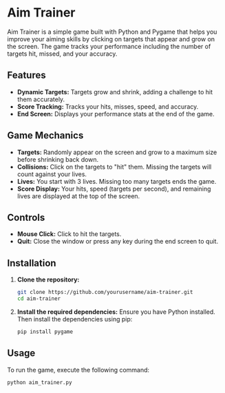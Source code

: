 # Aim Trainer

Aim Trainer is a simple game built with Python and Pygame that helps you improve your aiming skills by clicking on targets that appear and grow on the screen. The game tracks your performance including the number of targets hit, missed, and your accuracy.

## Features

- **Dynamic Targets:** Targets grow and shrink, adding a challenge to hit them accurately.
- **Score Tracking:** Tracks your hits, misses, speed, and accuracy.
- **End Screen:** Displays your performance stats at the end of the game.

## Game Mechanics
- **Targets:** Randomly appear on the screen and grow to a maximum size before shrinking back down.
- **Collisions:** Click on the targets to "hit" them. Missing the targets will count against your lives.
- **Lives:** You start with 3 lives. Missing too many targets ends the game.
- **Score Display:** Your hits, speed (targets per second), and remaining lives are displayed at the top of the screen.

## Controls
- **Mouse Click:** Click to hit the targets.
- **Quit:** Close the window or press any key during the end screen to quit.


## Installation

1. **Clone the repository:**
    ```bash
    git clone https://github.com/yourusername/aim-trainer.git
    cd aim-trainer
    ```

2. **Install the required dependencies:**
    Ensure you have Python installed. Then install the dependencies using pip:
    ```bash
    pip install pygame
    ```

## Usage

To run the game, execute the following command:
```bash
python aim_trainer.py
